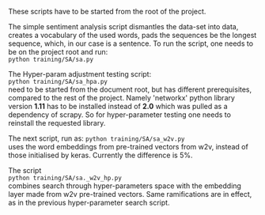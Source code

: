These scripts have to be started from the root of the project.

The simple sentiment analysis script dismantles the data-set into data, creates a vocabulary of the used words, pads the sequences be the longest sequence, which, in our case is a sentence. To run the script, one needs to be on the project root and run:<br />
`python training/SA/sa.py`

The Hyper-param adjustment testing script: <br />
`python training/SA/sa_hpa.py`<br />
need to be started from the document root, but has different prerequisites, compared to the rest of the project. Namely 'networkx' python library version **1.11** has to be installed instead of **2.0** which was pulled as a dependency of scrapy. So for hyper-parameter testing one needs to reinstall the requested library.

The next script, run as:
 `python training/SA/sa_w2v.py`<br />
 uses the word embeddings from pre-trained vectors from w2v, instead of those initialised by keras. 
 Currently the difference is 5%.
 
 The script<br /> 
 `python training/SA/sa._w2v_hp.py`<br />
 combines search through hyper-parameters space with the embedding layer made from w2v pre-trained vectors. Same ramifications are in effect, as in the previous hyper-parameter search script.   